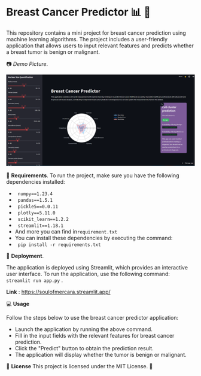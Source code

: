 # Breast Cancer Predictor :bar_chart: :mag_right:

This repository contains a mini project for breast cancer prediction using machine learning algorithms. The project includes a user-friendly application that allows users to input relevant features and predicts whether a breast tumor is benign or malignant.

:camera: *Demo Picture*.

![alt text](https://github.com/Zaheer-10/Breast_Cancer_Detection/blob/main/Demo_pic.png)

:pushpin: **Requirements**.
To run the project, make sure you have the following dependencies installed:

- ` numpy==1.23.4` 
- ` pandas==1.5.1` 
- ` pickle5==0.0.11` 
- ` plotly==5.11.0` 
- ` scikit_learn==1.2.2` 
- ` streamlit==1.18.1` 
- And more you can find in`requirement.txt`
- You can install these dependencies by executing the command:
- ` pip install -r requirements.txt` 

:rocket: **Deployment**.

The application is deployed using Streamlit, which provides an interactive user interface. To run the application, use the following command:
`streamlit run app.py` .

**Link** : https://soulofmercara.streamlit.app/


:computer: **Usage**

Follow the steps below to use the breast cancer predictor application:

- Launch the application by running the above command.
- Fill in the input fields with the relevant features for breast cancer prediction.
- Click the "Predict" button to obtain the prediction result.
- The application will display whether the tumor is benign or malignant.


:page_facing_up: **License**
This project is licensed under the MIT License. :memo:
